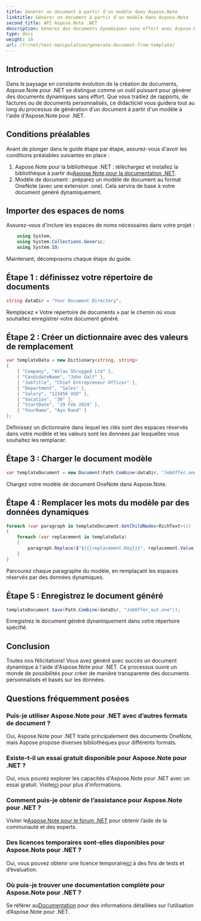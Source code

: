 ```yaml
---
title: Générer un document à partir d'un modèle dans Aspose.Note
linktitle: Générer un document à partir d'un modèle dans Aspose.Note
second_title: API Aspose.Note .NET
description: Générez des documents dynamiques sans effort avec Aspose.Note pour .NET. Suivez notre guide étape par étape pour la création de documents personnalisés et basés sur les données.
type: docs
weight: 18
url: /fr/net/text-manipulation/generate-document-from-template/
---
```

## Introduction
Dans le paysage en constante évolution de la création de documents, Aspose.Note pour .NET se distingue comme un outil puissant pour générer des documents dynamiques sans effort. Que vous traitiez de rapports, de factures ou de documents personnalisés, ce didacticiel vous guidera tout au long du processus de génération d'un document à partir d'un modèle à l'aide d'Aspose.Note pour .NET.
## Conditions préalables
Avant de plonger dans le guide étape par étape, assurez-vous d'avoir les conditions préalables suivantes en place :
1.  Aspose.Note pour la bibliothèque .NET : téléchargez et installez la bibliothèque à partir du[Aspose.Note pour la documentation .NET](https://reference.aspose.com/note/net/).
2. Modèle de document : préparez un modèle de document au format OneNote (avec une extension .one). Cela servira de base à votre document généré dynamiquement.
## Importer des espaces de noms
Assurez-vous d'inclure les espaces de noms nécessaires dans votre projet :
```csharp
    using System;
    using System.Collections.Generic;
    using System.IO;
```
Maintenant, décomposons chaque étape du guide.
## Étape 1 : définissez votre répertoire de documents
```csharp
string dataDir = "Your Document Directory";
```
Remplacez « Votre répertoire de documents » par le chemin où vous souhaitez enregistrer votre document généré.
## Étape 2 : Créer un dictionnaire avec des valeurs de remplacement
```csharp
var templateData = new Dictionary<string, string>
{
    { "Company", "Atlas Shrugged Ltd" },
    { "CandidateName", "John Galt" },
    { "JobTitle", "Chief Entrepreneur Officer" },
    { "Department", "Sales" },
    { "Salary", "123456 USD" },
    { "Vacation", "30" },
    { "StartDate", "29 Feb 2024" },
    { "YourName", "Ayn Rand" }
};
```
Définissez un dictionnaire dans lequel les clés sont des espaces réservés dans votre modèle et les valeurs sont les données par lesquelles vous souhaitez les remplacer.

## Étape 3 : Charger le document modèle
```csharp
var templateDocument = new Document(Path.Combine(dataDir, "JobOffer.one"));
```
Chargez votre modèle de document OneNote dans Aspose.Note.

## Étape 4 : Remplacer les mots du modèle par des données dynamiques
```csharp
foreach (var paragraph in templateDocument.GetChildNodes<RichText>())
{
    foreach (var replacement in templateData)
    {
        paragraph.Replace($"${{{replacement.Key}}}", replacement.Value);
    }
}
```
Parcourez chaque paragraphe du modèle, en remplaçant les espaces réservés par des données dynamiques.

## Étape 5 : Enregistrez le document généré
```csharp
templateDocument.Save(Path.Combine(dataDir, "JobOffer_out.one"));
```
Enregistrez le document généré dynamiquement dans votre répertoire spécifié.

## Conclusion
Toutes nos félicitations! Vous avez généré avec succès un document dynamique à l'aide d'Aspose.Note pour .NET. Ce processus ouvre un monde de possibilités pour créer de manière transparente des documents personnalisés et basés sur les données.

## Questions fréquemment posées
### Puis-je utiliser Aspose.Note pour .NET avec d’autres formats de document ?
Oui, Aspose.Note pour .NET traite principalement des documents OneNote, mais Aspose propose diverses bibliothèques pour différents formats.
### Existe-t-il un essai gratuit disponible pour Aspose.Note pour .NET ?
 Oui, vous pouvez explorer les capacités d'Aspose.Note pour .NET avec un essai gratuit. Visite[ici](https://releases.aspose.com/) pour plus d'informations.
### Comment puis-je obtenir de l’assistance pour Aspose.Note pour .NET ?
 Visiter le[Aspose.Note pour le forum .NET](https://forum.aspose.com/c/note/28) pour obtenir l’aide de la communauté et des experts.
### Des licences temporaires sont-elles disponibles pour Aspose.Note pour .NET ?
 Oui, vous pouvez obtenir une licence temporaire[ici](https://purchase.aspose.com/temporary-license/) à des fins de tests et d’évaluation.
### Où puis-je trouver une documentation complète pour Aspose.Note pour .NET ?
 Se référer au[Documentation](https://reference.aspose.com/note/net/) pour des informations détaillées sur l’utilisation d’Aspose.Note pour .NET.